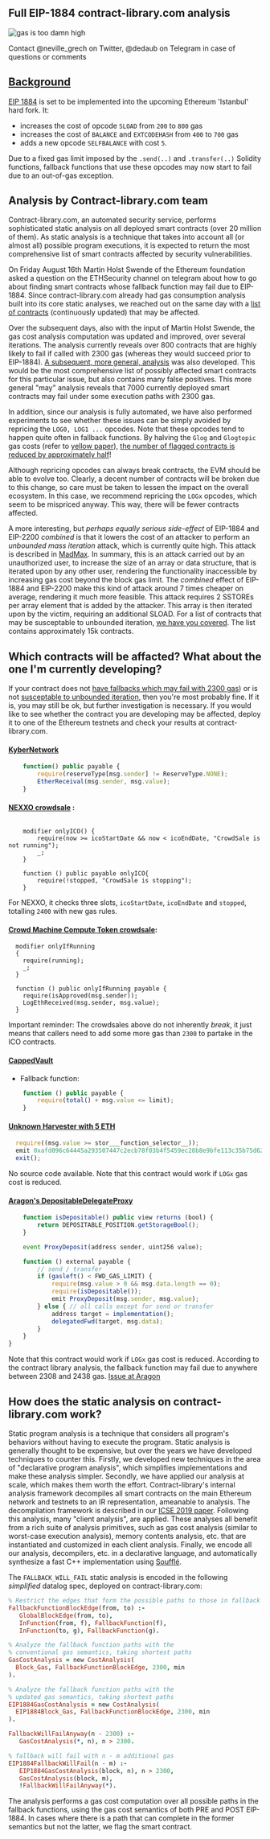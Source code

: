 ## Full EIP-1884 contract-library.com analysis

![gas is too damn high](https://opimedia.azureedge.net/-/media/Images/MEN/Editorial/Blogs/Ask-Our-Experts/Why-Is-Gas-Suddenly-So-Expensive/gas-prices1.gif?la=en&hash=78FE781F98614F6BC2135F56B4C5D85165DD32E5 "gas is too damn high :)")

Contact @neville_grech on Twitter, @dedaub on Telegram in case of questions or comments

## [Background](https://github.com/holiman/eip-1884-security/blob/master/README.md#background)

[EIP 1884](https://eips.ethereum.org/EIPS/eip-1884) is set to be implemented into the upcoming Ethereum 'Istanbul' hard fork. It:

- increases the cost of opcode `SLOAD` from `200` to `800` gas
- increases the cost of `BALANCE` and `EXTCODEHASH` from `400` to `700` gas
- adds a new opcode `SELFBALANCE` with cost `5`.

Due to a fixed gas limit imposed by the `.send(..)` and `.transfer(..)` Solidity functions, fallback functions that
use these opcodes may now start to fail due to an out-of-gas exception.

## Analysis by Contract-library.com team
Contract-library.com, an automated security service, performs sophisticated static analysis on all deployed smart contracts (over 20 million of them). As static analysis is a technique that takes into account all (or almost all) possible program executions, it is expected to return the most comprehensive list of smart contracts affected by security vulnerabilities.

On Friday August 16th Martin Holst Swende of the Ethereum foundation asked a question on the ETHSecurity channel on telegram about how to go about finding smart contracts whose fallback function may fail due to EIP-1884. Since contract-library.com already had gas consumption analysis built into its core static analyses, we reached out on the same day with a [list of contracts](https://contract-library.com/?w=FALLBACK_WILL_FAIL) (continuously updated) that may be affected.


Over the subsequent days, also with the input of Martin Holst Swende, the gas cost analysis computation was updated and improved, over several iterations. The analysis currently reveals over 800 contracts that are highly likely to fail if called with 2300 gas (whereas they would succeed prior to EIP-1884). [A subsequent, more general, analysis](https://contract-library.com/?w=FALLBACK_MAY_FAIL) was also developed. This would be the most comprehensive list of possibly affected smart contracts for this particular issue, but also contains many false positives. This more general "may" analysis reveals that 7000 currently deployed smart contracts may fail under some execution paths with 2300 gas.

In addition, since our analysis is fully automated, we have also performed experiments to see whether these issues can be simply avoided by repricing the `LOG0, LOG1 ...` opcodes. Note that these opcodes tend to happen quite often in fallback functions. By halving the `Glog` and `Glogtopic` gas costs (refer to [yellow paper](https://ethereum.github.io/yellowpaper/paper.pdf)), [the number of flagged contracts is reduced by approximately half](https://contract-library.com/?w=FALLBACK_WILL_FAIL%20(cheap%20LOG))!

Although repricing opcodes can always break contracts, the EVM should be able to evolve too. Clearly, a decent number of
contracts will be broken due to this change, so care must be taken to lessen the impact on the overall ecosystem.
In this case, we recommend repricing the `LOGx` opcodes, which seem to be mispriced anyway. This way, there will be
fewer contracts affected.

A more interesting, but *perhaps equally serious side-effect* of EIP-1884 and EIP-2200 *combined* is that it lowers the cost of an attacker to perform an *unbounded mass iteration* attack, which is currently quite high. This attack is described in [MadMax](https://www.nevillegrech.com/assets/pdf/madmax-oopsla18.pdf). In summary, this is an attack carried out by an unauthorized user, to increase the size of an array or data structure, that is iterated upon by any other user, rendering the functionality inaccessible by increasing gas cost beyond the block gas limit. The *combined* effect of EIP-1884 and EIP-2200 make this kind of attack around 7 times cheaper on average, rendering it much more feasible. This attack requires 2 SSTOREs per array element that is added by the attacker. This array is then iterated upon by the victim, requiring an additional SLOAD. For a list of contracts that may be susceptable to unbounded iteration, [we have you covered](https://contract-library.com/?w=DoS%20(Unbounded%20Operation)). The list contains approximately 15k contracts.

## Which contracts will be affacted? What about the one I'm currently developing?
If your contract does not [have fallbacks which may fail with 2300 gas](https://contract-library.com/?w=FALLBACK_MAY_FAIL)) or is not [susceptable to unbounded iteration](https://contract-library.com/?w=DoS%20(Unbounded%20Operation)), then you're most probably fine. If it is, you may still be ok, but further investigation is necessary. If you would like to see whether the contract you are developing may be affected, deploy it to one of the Ethereum testnets and check your results at contract-library.com.

#### [KyberNetwork](https://contract-library.com/contracts/Ethereum/0x9ae49c0d7f8f9ef4b864e004fe86ac8294e20950)
```js
    function() public payable {
        require(reserveType[msg.sender] != ReserveType.NONE);
        EtherReceival(msg.sender, msg.value);
    }
```
#### [NEXXO crowdsale](https://contract-library.com/contracts/Ethereum/0x2c7fa71e31c0c6bb9f21fc3c098ac2c53f8598cc) :

```

    modifier onlyICO() {
        require(now >= icoStartDate && now < icoEndDate, "CrowdSale is not running");
        _;
    }

    function () public payable onlyICO{
        require(!stopped, "CrowdSale is stopping");
    }

```
For NEXXO, it checks three slots, `icoStartDate`, `icoEndDate` and `stopped`, totalling `2400` with new gas rules. 


#### [Crowd Machine Compute Token crowdsale](https://contract-library.com/contracts/Ethereum/0x5fe56cb82b3d88b6e37d3a9dba8f5b40b28dda7e):
```
  modifier onlyIfRunning
  {
    require(running);
    _;
  }

  function () public onlyIfRunning payable {
    require(isApproved(msg.sender));
    LogEthReceived(msg.sender, msg.value);
  }

```
Important reminder: The crowdsales above do not inherently _break_, it just means that callers need to add some more gas than `2300` to partake in the ICO contracts. 


#### [CappedVault](https://contract-library.com/contracts/Ethereum/0x91b9d2835ad914bc1dcfe09bd1816febd04fd689)
- Fallback function:
```js
    function () public payable {
        require(total() + msg.value <= limit);
    }
```
#### [Unknown Harvester with 5 ETH](https://contract-library.com/contracts/Ethereum/0x1347bb1cef4bf0db92294c1b52a22f190eaa04ac)
```js
  require((msg.value >= stor___function_selector__));
  emit 0xafd096c64445a293507447c2ecb78f03b4f5459ec28b8e9bfe113c35b75d624a(address(msg.sender), msg.value, 0x447);
  exit();
```
No source code available. Note that this contract would work if `LOGx` gas cost is reduced.

#### [Aragon's DepositableDelegateProxy](https://contract-library.com/contracts/Ethereum/0x0a74d136fafed0f8d58ce4b7307283695ec7a0b6)
```js
    function isDepositable() public view returns (bool) {
        return DEPOSITABLE_POSITION.getStorageBool();
    }

    event ProxyDeposit(address sender, uint256 value);

    function () external payable {
        // send / transfer
        if (gasleft() < FWD_GAS_LIMIT) {
            require(msg.value > 0 && msg.data.length == 0);
            require(isDepositable());
            emit ProxyDeposit(msg.sender, msg.value);
        } else { // all calls except for send or transfer
            address target = implementation();
            delegatedFwd(target, msg.data);
        }
    }
}
```
Note that this contract would work if `LOGx` gas cost is reduced. According to the contract library analysis, the fallback function may fail due to anywhere between 2308 and 2438 gas. [Issue at Aragon](https://github.com/aragon/aragonOS/issues/549)

## How does the static analysis on contract-library.com work?

Static program analysis is a technique that considers all program's behaviors without having to execute the program. Static analysis is generally thought to be expensive, but over the years we have developed techniques to counter this. Firstly, we developed new techniques in the area of "declarative program analysis", which simplifies implementations and make these analysis simpler. Secondly, we have applied our analysis at scale, which makes them worth the effort. Contract-library's internal analysis framework decompiles all smart contracts on the main Ethereum network and testnets to an IR representation, ameanable to analysis. The decompilation framework is described in our [ICSE 2019 paper](https://www.nevillegrech.com/assets/pdf/gigahorse-icse.pdf). Following this analysis, many "client analysis", are applied. These analyses all benefit from a rich suite of analysis primitives, such as gas cost analysis (similar to worst-case execution analysis), memory contents analysis, etc. that are instantiated and customized in each client analysis. Finally, we encode all our analysis, decompilers, etc. in a declarative language, and automatically synthesize a fast C++ implementation using [Soufflé](https://souffle-lang.github.io/).

The `FALLBACK_WILL_FAIL` static analysis is encoded in the following *simplified* datalog spec, deployed on contract-library.com:

```prolog
% Restrict the edges that form the possible paths to those in fallback functions
FallbackFunctionBlockEdge(from, to) :-
   GlobalBlockEdge(from, to), 
   InFunction(from, f), FallbackFunction(f),
   InFunction(to, g), FallbackFunction(g).

% Analyze the fallback function paths with the
% conventional gas semantics, taking shortest paths
GasCostAnalysis = new CostAnalysis(
  Block_Gas, FallbackFunctionBlockEdge, 2300, min
).

% Analyze the fallback function paths with the
% updated gas semantics, taking shortest paths
EIP1884GasCostAnalysis = new CostAnalysis(
  EIP1884Block_Gas, FallbackFunctionBlockEdge, 2300, min
).

FallbackWillFailAnyway(n - 2300) :-
   GasCostAnalysis(*, n), n > 2300.

% fallback will fail with n - m additional gas
EIP1884FallbackWillFail(n - m) :-
   EIP1884GasCostAnalysis(block, n), n > 2300,
   GasCostAnalysis(block, m),
   !FallbackWillFailAnyway(*).
``` 

The analysis performs a gas cost computation over all possible paths in the fallback functions, using the gas cost semantics of both PRE and POST EIP-1884. In cases where there is a path that can complete in the former semantics but not the latter, we flag the smart contract.
